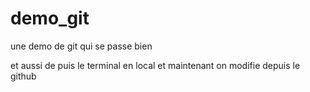 # demo_git

une demo de git qui se passe bien

et aussi de puis le terminal en local 
et maintenant on modifie depuis le github
